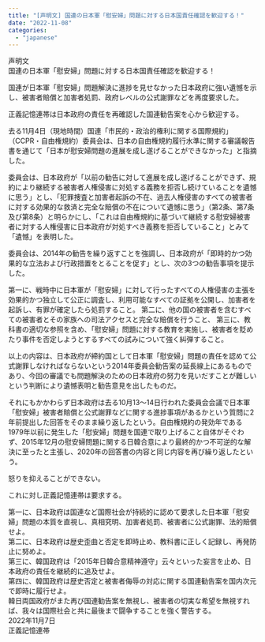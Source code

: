 ```yaml
---
title: "[声明文] 国連の日本軍「慰安婦」問題に対する日本国責任確認を歓迎する！"
date: "2022-11-08"
categories: 
  - "japanese"
---
```


声明文  
国連の日本軍「慰安婦」問題に対する日本国責任確認を歓迎する！

国連が日本軍「慰安婦」問題解決に進捗を見せなかった日本政府に強い遺憾を示し、被害者賠償と加害者処罰、政府レベルの公式謝罪などを再度要求した。

正義記憶連帯は日本政府の責任を再確認した国連勧告案を心から歓迎する。

去る11月4日（現地時間）国連「市民的・政治的権利に関する国際規約」（CCPR・自由権規約）委員会は、日本の自由権規約履行水準に関する審議報告書を通じて「日本が慰安婦問題の進展を成し遂げることができなかった」と指摘した。

委員会は、日本政府が「以前の勧告に対して進展を成し遂げることができず、規約により継続する被害者人権侵害に対処する義務を拒否し続けていることを遺憾に思う」とし、「犯罪捜査と加害者起訴の不在、過去人権侵害のすべての被害者に対する効果的な救済と完全な賠償の不在について遺憾に思う」（第2条、第7条及び第8条）と明らかにし、「これは自由権規約に基づいて継続する慰安婦被害者に対する人権侵害に日本政府が対処すべき義務を拒否していること」とみて「遺憾」を表明した。

委員会は、2014年の勧告を繰り返すことを強調し、日本政府が「即時的かつ効果的な立法および行政措置をとることを促す」とし、次の3つの勧告事項を提示した。

第一に、戦時中に日本軍が「慰安婦」に対して行ったすべての人権侵害の主張を効果的かつ独立して公正に調査し、利用可能なすべての証拠を公開し、加害者を起訴し、有罪が確定したら処罰すること。 第二に、他の国の被害者を含むすべての被害者とその家族への司法アクセスと完全な賠償を行うこと、 第三に、教科書の適切な参照を含め、「慰安婦」問題に対する教育を実施し、被害者を貶めたり事件を否定しようとするすべての試みについて強く糾弾すること。

以上の内容は、日本政府が締約国として日本軍「慰安婦」問題の責任を認めて公式謝罪しなければならないという2014年委員会勧告案の延長線上にあるものであり、今回の審議でも問題解決のための日本政府の努力を見いだすことが難しいという判断により遺憾表明と勧告意見を出したものだ。

それにもかかわらず日本政府は去る10月13～14日行われた委員会会議で日本軍「慰安婦」被害者賠償と公式謝罪などに関する進捗事項があるかという質問に2年前提出した回答をそのまま繰り返したという。自由権規約の発効年である1979年以前に発生した「慰安婦」問題を国連で取り上げること自体がそぐわず、2015年12月の慰安婦問題に関する日韓合意により最終的かつ不可逆的な解決に至ったと主張し、2020年の回答書の内容と同じ内容を再び繰り返したという。

怒りを抑えることができない。

これに対し正義記憶連帯は要求する。

第一に、日本政府は国連など国際社会が持続的に認めて要求した日本軍「慰安婦」問題の本質を直視し、真相究明、加害者処罰、被害者に公式謝罪、法的賠償せよ。  
第二に、日本政府は歴史歪曲と否定を即時止め、教科書に正しく記録し、再発防止に努めよ。  
第三に、韓国政府は「2015年日韓合意精神遵守」云々といった妄言を止め、日本政府の責任を継続的に追及せよ。  
第四に、韓国政府は歴史否定と被害者侮辱の対応に関する国連勧告案を国内次元で即時に履行せよ。  
韓日両国政府がまた再び国連勧告案を無視し、被害者の切実な希望を無視すれば、我々は国際社会と共に最後まで闘争することを強く警告する。  
2022年11月7日  
正義記憶連帯
